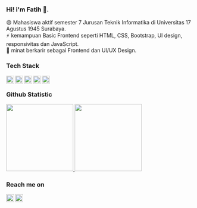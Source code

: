 ### Hi! i'm Fatih 👋.

😄 Mahasiswa aktif semester 7 Jurusan Teknik Informatika di Universitas 17 Agustus 1945 Surabaya. <br>
⚡ kemampuan Basic Frontend seperti HTML, CSS, Bootstrap, UI design, responsivitas dan JavaScript. <br>
🔭 minat berkarir sebagai Frontend dan UI/UX Design. <br>

### Tech Stack
<a href="#"><img align="left" alt="JavaScript" title="JavaScript" width="21px" src="https://www.svgrepo.com/show/353925/javascript.svg" /></a>
<a href="https://getbootstrap.com/"><img align="left" alt="NodeJS" title="NodeJS" width="21px" src="https://www.svgrepo.com/show/349330/css3.svg" /></a>
<a href="#"><img align="left" alt="HTML" title="HTML" width="21px" src="https://www.svgrepo.com/show/349402/html5.svg" /></a>
<a href="https://www.figma.com/"><img align="left" alt="Figma" title="Figma" width="21px" src="https://www.svgrepo.com/show/354987/figma.svg" /></a>
<a href="https://www.figma.com/"><img align="left" alt="Adobe Illustrator" title="Adobe Illustrator" width="21px" src="https://www.svgrepo.com/show/303184/adobe-illustrator-cc-logo.svg" /></a> <br>

### Github Statistic
<p align="left">
<a href="https://github.com/fatihaljabar">
  <img height="180em" src="https://github-readme-stats-eight-theta.vercel.app/api?username=fatihaljabar&show_icons=true&theme=algolia&include_all_commits=true&count_private=true"/>
  <img height="180em" src="https://github-readme-stats-eight-theta.vercel.app/api/top-langs/?username=fatihaljabar&layout=compact&langs_count=8&theme=algolia"/>
</a>
</p>

### Reach me on
<a href="https://www.linkedin.com/in/fatihaljabar"><img align="left" alt="linkedin" title="linkedin" width="21px" src="https://www.svgrepo.com/show/448234/linkedin.svg" /></a>
<a href="https://www.instagram.com/fatihaljabar"><img align="left" alt="instagram" title="instagram" width="21px" src="https://www.svgrepo.com/show/452229/instagram-1.svg" /></a>
<!--
**fatihaljabar/fatihaljabar** is a ✨ _special_ ✨ repository because its `README.md` (this file) appears on your GitHub profile.

Here are some ideas to get you started:

- 🔭 I’m currently working on ...
- 🌱 I’m currently learning ...
- 👯 I’m looking to collaborate on ...
- 🤔 I’m looking for help with ...
- 💬 Ask me about ...
- 📫 How to reach me: ...
- 😄 Pronouns: ...
- ⚡ Fun fact: ...
-->
